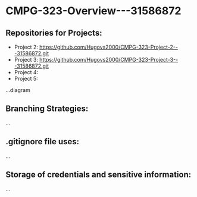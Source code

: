 # CMPG-323-Overview---31586872

## Repositories for Projects:
- Project 2: https://github.com/Hugovs2000/CMPG-323-Project-2---31586872.git
- Project 3: https://github.com/Hugovs2000/CMPG-323-Project-3---31586872.git
- Project 4:
- Project 5:

...diagram
## Branching Strategies:
...
## .gitignore file uses:
...
## Storage of credentials and sensitive information:
...
